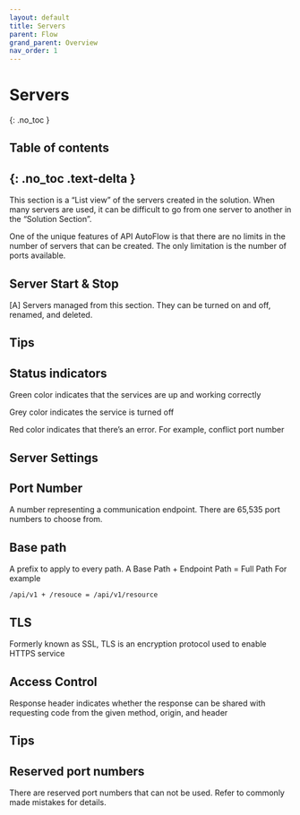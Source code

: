 ```yaml
---
layout: default
title: Servers
parent: Flow
grand_parent: Overview
nav_order: 1
---
```


# Servers
{: .no_toc }

## Table of contents
{: .no_toc .text-delta }
---
This section is a “List view” of the servers created in the solution. When many servers are used, it can be difficult to go from one server to another in the “Solution Section”.  

One of the unique features of API AutoFlow is that there are no limits in the number of servers that can be created. The only limitation is the number of ports available.

## Server Start & Stop

[A] Servers managed from this section. They can be turned on and off, renamed, and deleted.

## Tips

## Status indicators
 Green color indicates that the services are up and working correctly

 Grey color indicates the service is turned off

 Red color indicates that there’s an error. For example, conflict port number

## Server Settings


## Port Number
A number representing a communication endpoint.
There are 65,535 port numbers to choose from.

## Base path
A prefix to apply to every path.
A Base Path + Endpoint Path = Full Path
For example

```
/api/v1 + /resouce = /api/v1/resource
```

## TLS
Formerly known as SSL, TLS is an encryption protocol used to enable HTTPS service

## Access Control
Response header indicates whether the response can be shared with requesting code from the given method, origin, and header

## Tips

## Reserved port numbers
There are reserved port numbers that can not be used. Refer to commonly made mistakes for details.
